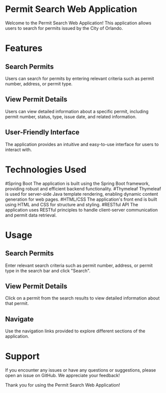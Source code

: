 # Permit Search Web Application
Welcome to the Permit Search Web Application! This application allows users to search for permits issued by the City of Orlando.

# Features
## Search Permits 
Users can search for permits by entering relevant criteria such as permit number, address, or permit type.
## View Permit Details 
Users can view detailed information about a specific permit, including permit number, status, type, issue date, and related information.
## User-Friendly Interface
The application provides an intuitive and easy-to-use interface for users to interact with.
# Technologies Used
#Spring Boot
The application is built using the Spring Boot framework, providing robust and efficient backend functionality.
#Thymeleaf
Thymeleaf is used for server-side Java template rendering, enabling dynamic content generation for web pages.
#HTML/CSS
The application's front end is built using HTML and CSS for structure and styling.
#RESTful API
The application uses RESTful principles to handle client-server communication and permit data retrieval.
# Usage
## Search Permits
Enter relevant search criteria such as permit number, address, or permit type in the search bar and click "Search".
## View Permit Details
Click on a permit from the search results to view detailed information about that permit.
## Navigate
Use the navigation links provided to explore different sections of the application.
# Support
If you encounter any issues or have any questions or suggestions, please open an issue on GitHub. We appreciate your feedback!

Thank you for using the Permit Search Web Application!
